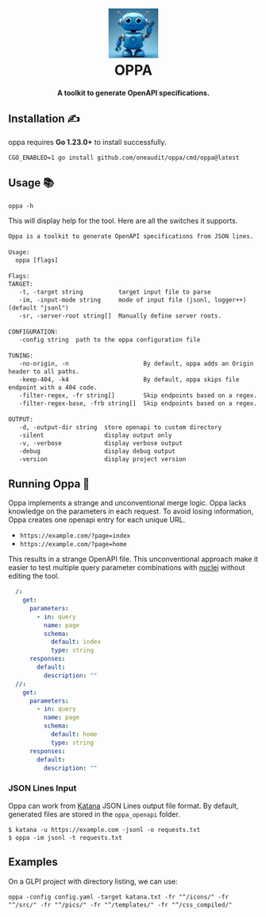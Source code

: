 <h1 align="center">
  <img src=".github/image.png" alt="oppa" width="100px">
  <br>
  OPPA
</h1>
<h4 align="center">A toolkit to generate OpenAPI specifications.</h4>

## Installation ✍️

oppa requires **Go 1.23.0+** to install successfully.

```console
CGO_ENABLED=1 go install github.com/oneaudit/oppa/cmd/oppa@latest
```

## Usage 📚

```
oppa -h
```

This will display help for the tool. Here are all the switches it supports.

```
Oppa is a toolkit to generate OpenAPI specifications from JSON lines.

Usage:
  oppa [flags]

Flags:
TARGET:
   -t, -target string          target input file to parse
   -im, -input-mode string     mode of input file (jsonl, logger++) (default "jsonl")
   -sr, -server-root string[]  Manually define server roots.

CONFIGURATION:
   -config string  path to the oppa configuration file

TUNING:
   -no-origin, -n                     By default, oppa adds an Origin header to all paths.
   -keep-404, -k4                     By default, oppa skips file endpoint with a 404 code.
   -filter-regex, -fr string[]        Skip endpoints based on a regex.
   -filter-regex-base, -frb string[]  Skip endpoints based on a regex.

OUTPUT:
   -d, -output-dir string  store openapi to custom directory
   -silent                 display output only
   -v, -verbose            display verbose output
   -debug                  display debug output
   -version                display project version
```

## Running Oppa 🧪

Oppa implements a strange and unconventional merge logic. Oppa lacks knowledge on the parameters in each request. To avoid losing information, Oppa creates one openapi entry for each unique URL.

* `https://example.com/?page=index`
* `https://example.com/?page=home`

This results in a strange OpenAPI file. This unconventional approach make it easier to test multiple query parameter combinations with [nuclei](https://github.com/projectdiscovery/nuclei) without editing the tool.

```yaml
  /:
    get:
      parameters:
        - in: query
          name: page
          schema:
            default: index
            type: string
      responses:
        default:
          description: ""
  //:
    get:
      parameters:
        - in: query
          name: page
          schema:
            default: home
            type: string
      responses:
        default:
          description: ""
```

### JSON Lines Input

Oppa can work from [Katana](https://github.com/projectdiscovery/katana) JSON Lines output file format. By default, generated files are stored in the `oppa_openapi` folder.

```
$ katana -u https://example.com -jsonl -o requests.txt
$ oppa -im jsonl -t requests.txt
```

## Examples

On a GLPI project with directory listing, we can use:

```command
oppa -config config.yaml -target katana.txt -fr "^/icons/" -fr "^/src/" -fr "^/pics/" -fr "^/templates/" -fr "^/css_compiled/"
```